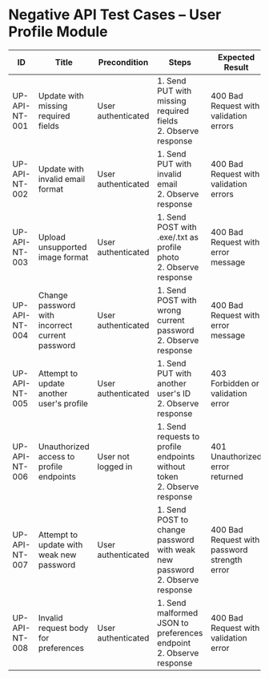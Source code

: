 # Negative API Test Cases – User Profile Module

| ID               | Title                                           | Precondition                        | Steps                                                         | Expected Result                           | Actual Result | Status |
|-------------------|-------------------------------------------------|-------------------------------------|---------------------------------------------------------------|-------------------------------------------|---------------|--------|
| UP-API-NT-001     | Update with missing required fields            | User authenticated                  | 1. Send PUT with missing required fields <br> 2. Observe response | 400 Bad Request with validation errors |               |        |
| UP-API-NT-002     | Update with invalid email format               | User authenticated                  | 1. Send PUT with invalid email <br> 2. Observe response | 400 Bad Request with validation errors |               |        |
| UP-API-NT-003     | Upload unsupported image format                | User authenticated                  | 1. Send POST with .exe/.txt as profile photo <br> 2. Observe response | 400 Bad Request with error message |               |        |
| UP-API-NT-004     | Change password with incorrect current password | User authenticated                  | 1. Send POST with wrong current password <br> 2. Observe response | 400 Bad Request with error message |               |        |
| UP-API-NT-005     | Attempt to update another user's profile       | User authenticated                  | 1. Send PUT with another user's ID <br> 2. Observe response | 403 Forbidden or validation error |               |        |
| UP-API-NT-006     | Unauthorized access to profile endpoints       | User not logged in                  | 1. Send requests to profile endpoints without token <br> 2. Observe response | 401 Unauthorized error returned |               |        |
| UP-API-NT-007     | Attempt to update with weak new password       | User authenticated                  | 1. Send POST to change password with weak new password <br> 2. Observe response | 400 Bad Request with password strength error |               |        |
| UP-API-NT-008     | Invalid request body for preferences           | User authenticated                  | 1. Send malformed JSON to preferences endpoint <br> 2. Observe response | 400 Bad Request with validation error |               |        |